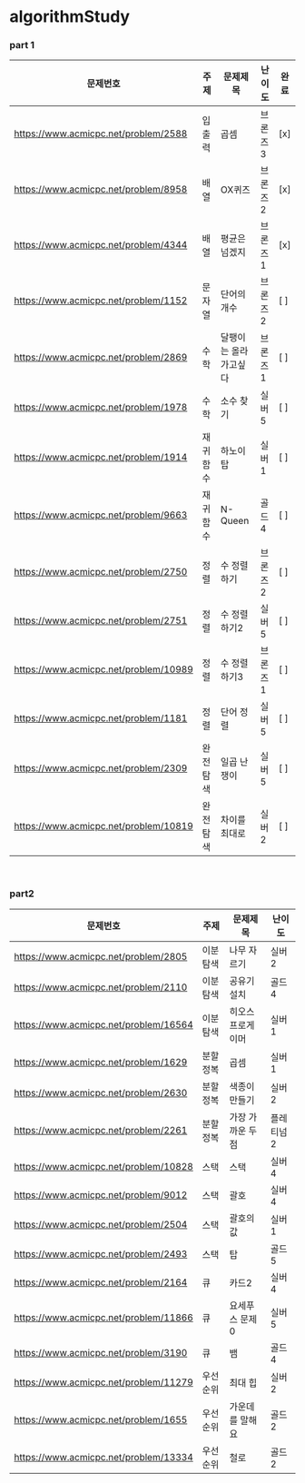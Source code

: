 # algorithmStudy
### part 1

| 문제번호 | 주제 | 문제제목 | 난이도 | 완료 |
| --- | --- | --- | --- | --- |
| https://www.acmicpc.net/problem/2588 | 입출력 | 곱셈 | 브론즈3 | [x]
| https://www.acmicpc.net/problem/8958 | 배열 | OX퀴즈 | 브론즈2 | [x]
| https://www.acmicpc.net/problem/4344 | 배열 | 평균은넘겠지 | 브론즈1 | [x]
| https://www.acmicpc.net/problem/1152 | 문자열 | 단어의 개수 | 브론즈2 | [ ]
| https://www.acmicpc.net/problem/2869 | 수학 | 달팽이는 올라가고싶다 | 브론즈1 | [ ]
| https://www.acmicpc.net/problem/1978 | 수학 | 소수 찾기 | 실버5 | [ ]
| https://www.acmicpc.net/problem/1914 | 재귀함수 | 하노이 탑 | 실버1 | [ ]
| https://www.acmicpc.net/problem/9663 | 재귀함수 | N-Queen | 골드4 | [ ]
| https://www.acmicpc.net/problem/2750 | 정렬 | 수 정렬하기 | 브론즈2 | [ ]
| https://www.acmicpc.net/problem/2751 | 정렬 | 수 정렬하기2 | 실버5 | [ ]
| https://www.acmicpc.net/problem/10989 | 정렬 | 수 정렬하기3 | 브론즈1 | [ ]
| https://www.acmicpc.net/problem/1181 | 정렬 | 단어 정렬 | 실버5 | [ ]
| https://www.acmicpc.net/problem/2309 | 완전탐색 | 일곱 난쟁이 | 실버5 | [ ]
| https://www.acmicpc.net/problem/10819 | 완전탐색 | 차이를 최대로 | 실버2 | [ ]

<br>

### part2
| 문제번호 | 주제 | 문제제목 | 난이도 |
| --- | --- | --- | --- |
| https://www.acmicpc.net/problem/2805 | 이분탐색 |	나무 자르기 |	실버2 |
| https://www.acmicpc.net/problem/2110 |	이분탐색 |	공유기 설치 |	골드4 |
| https://www.acmicpc.net/problem/16564 |	이분탐색 |	히오스 프로게이머 |	실버1 |
| https://www.acmicpc.net/problem/1629 |	분할정복 |	곱셈 |	실버1 |
| https://www.acmicpc.net/problem/2630 |	분할정복 |	색종이 만들기 |	실버2 |
| https://www.acmicpc.net/problem/2261 |	분할정복 |	가장 가까운 두점 |	플레티넘2 |
| https://www.acmicpc.net/problem/10828 |	스택 |	스택 |	실버4 |
| https://www.acmicpc.net/problem/9012 |	스택 |	괄호 |	실버4 |
| https://www.acmicpc.net/problem/2504 |	스택 |	괄호의 값 |	실버1 |
| https://www.acmicpc.net/problem/2493 |	스택 |	탑 |	골드5 |
| https://www.acmicpc.net/problem/2164 |	큐 |	카드2 |	실버4 |
| https://www.acmicpc.net/problem/11866 |	큐 |	요세푸스 문제 0 |	실버5 |
| https://www.acmicpc.net/problem/3190 |	큐 |	뱀 |	골드4 |
| https://www.acmicpc.net/problem/11279 |	우선순위 | 최대 힙 |	실버2 |
| https://www.acmicpc.net/problem/1655 |	우선순위 | 가운데를 말해요 |	골드2 |
| https://www.acmicpc.net/problem/13334 |	우선순위 | 철로 |	골드2 |
